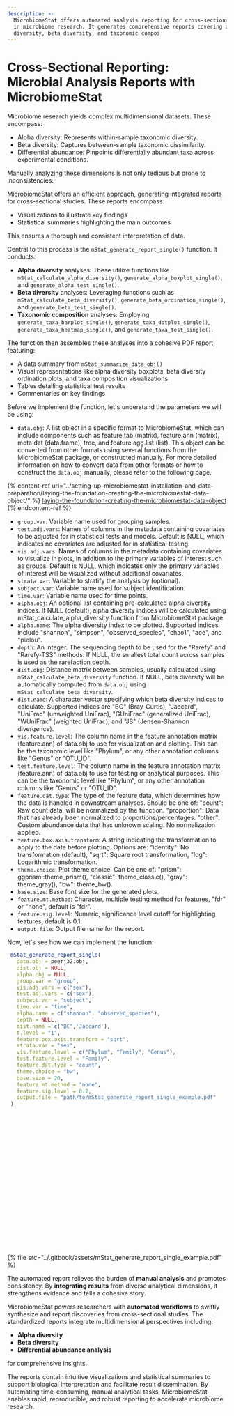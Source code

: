 ```yaml
---
description: >-
  MicrobiomeStat offers automated analysis reporting for cross-sectional studies
  in microbiome research. It generates comprehensive reports covering alpha
  diversity, beta diversity, and taxonomic compos
---
```


# Cross-Sectional Reporting: Microbial Analysis Reports with MicrobiomeStat

Microbiome research yields complex multidimensional datasets. These encompass:

* Alpha diversity: Represents within-sample taxonomic diversity.
* Beta diversity: Captures between-sample taxonomic dissimilarity.
* Differential abundance: Pinpoints differentially abundant taxa across experimental conditions.

Manually analyzing these dimensions is not only tedious but prone to inconsistencies.

MicrobiomeStat offers an efficient approach, generating integrated reports for cross-sectional studies. These reports encompass:

* Visualizations to illustrate key findings
* Statistical summaries highlighting the main outcomes

This ensures a thorough and consistent interpretation of data.

Central to this process is the `mStat_generate_report_single()` function. It conducts:

* **Alpha diversity** analyses: These utilize functions like `mStat_calculate_alpha_diversity()`, `generate_alpha_boxplot_single()`, and `generate_alpha_test_single()`.
* **Beta diversity** analyses: Leveraging functions such as `mStat_calculate_beta_diversity()`, `generate_beta_ordination_single()`, and `generate_beta_test_single()`.
* **Taxonomic composition** analyses: Employing `generate_taxa_barplot_single()`, `generate_taxa_dotplot_single()`, `generate_taxa_heatmap_single()`, and `generate_taxa_test_single()`.

The function then assembles these analyses into a cohesive PDF report, featuring:

* A data summary from `mStat_summarize_data_obj()`
* Visual representations like alpha diversity boxplots, beta diversity ordination plots, and taxa composition visualizations
* Tables detailing statistical test results
* Commentaries on key findings

Before we implement the function, let's understand the parameters we will be using:

* `data.obj`: A list object in a specific format to MicrobiomeStat, which can include components such as feature.tab (matrix), feature.ann (matrix), meta.dat (data.frame), tree, and feature.agg.list (list). This object can be converted from other formats using several functions from the MicrobiomeStat package, or constructed manually. For more detailed information on how to convert data from other formats or how to construct the `data.obj` manually, please refer to the following page.

{% content-ref url="../setting-up-microbiomestat-installation-and-data-preparation/laying-the-foundation-creating-the-microbiomestat-data-object/" %}
[laying-the-foundation-creating-the-microbiomestat-data-object](../setting-up-microbiomestat-installation-and-data-preparation/laying-the-foundation-creating-the-microbiomestat-data-object/)
{% endcontent-ref %}

* `group.var`: Variable name used for grouping samples.
* `test.adj.vars`: Names of columns in the metadata containing covariates to be adjusted for in statistical tests and models. Default is NULL, which indicates no covariates are adjusted for in statistical testing.
* `vis.adj.vars`: Names of columns in the metadata containing covariates to visualize in plots, in addition to the primary variables of interest such as groups. Default is NULL, which indicates only the primary variables of interest will be visualized without additional covariates.
* `strata.var`: Variable to stratify the analysis by (optional).
* `subject.var`: Variable name used for subject identification.
* `time.var`: Variable name used for time points.
* `alpha.obj`: An optional list containing pre-calculated alpha diversity indices. If NULL (default), alpha diversity indices will be calculated using mStat\_calculate\_alpha\_diversity function from MicrobiomeStat package.
* `alpha.name`: The alpha diversity index to be plotted. Supported indices include "shannon", "simpson", "observed\_species", "chao1", "ace", and "pielou".
* `depth`: An integer. The sequencing depth to be used for the "Rarefy" and "Rarefy-TSS" methods. If NULL, the smallest total count across samples is used as the rarefaction depth.
* `dist.obj`: Distance matrix between samples, usually calculated using `mStat_calculate_beta_diversity` function. If NULL, beta diversity will be automatically computed from `data.obj` using `mStat_calculate_beta_diversity`.
* `dist.name`: A character vector specifying which beta diversity indices to calculate. Supported indices are "BC" (Bray-Curtis), "Jaccard", "UniFrac" (unweighted UniFrac), "GUniFrac" (generalized UniFrac), "WUniFrac" (weighted UniFrac), and "JS" (Jensen-Shannon divergence).
* `vis.feature.level`: The column name in the feature annotation matrix (feature.ann) of data.obj to use for visualization and plotting. This can be the taxonomic level like "Phylum", or any other annotation columns like "Genus" or "OTU\_ID".
* `test.feature.level`: The column name in the feature annotation matrix (feature.ann) of data.obj to use for testing or analytical purposes. This can be the taxonomic level like "Phylum", or any other annotation columns like "Genus" or "OTU\_ID".
* `feature.dat.type`: The type of the feature data, which determines how the data is handled in downstream analyses. Should be one of: "count": Raw count data, will be normalized by the function. "proportion": Data that has already been normalized to proportions/percentages. "other": Custom abundance data that has unknown scaling. No normalization applied.
* `feature.box.axis.transform`: A string indicating the transformation to apply to the data before plotting. Options are: "identity": No transformation (default), "sqrt": Square root transformation, "log": Logarithmic transformation.
* `theme.choice`: Plot theme choice. Can be one of: "prism": ggprism::theme\_prism(), "classic": theme\_classic(), "gray": theme\_gray(), "bw": theme\_bw().
* `base.size`: Base font size for the generated plots.
* `feature.mt.method`: Character, multiple testing method for features, "fdr" or "none", default is "fdr".
* `feature.sig.level`: Numeric, significance level cutoff for highlighting features, default is 0.1.
* `output.file`: Output file name for the report.

Now, let's see how we can implement the function:

```r
 mStat_generate_report_single(
   data.obj = peerj32.obj,
   dist.obj = NULL,
   alpha.obj = NULL,
   group.var = "group",
   vis.adj.vars = c("sex"),
   test.adj.vars = c("sex"),
   subject.var = "subject",
   time.var = "time",
   alpha.name = c("shannon", "observed_species"),
   depth = NULL,
   dist.name = c("BC",'Jaccard'),
   t.level = "1",
   feature.box.axis.transform = "sqrt",
   strata.var = "sex",
   vis.feature.level = c("Phylum", "Family", "Genus"),
   test.feature.level = "Family",
   feature.dat.type = "count",
   theme.choice = "bw",
   base.size = 20,
   feature.mt.method = "none",
   feature.sig.level = 0.2,
   output.file = "path/to/mStat_generate_report_single_example.pdf"
 )
```

<figure><img src="../.gitbook/assets/mStat_generate_report_single_example_page-0001.jpg" alt=""><figcaption></figcaption></figure>

<figure><img src="../.gitbook/assets/mStat_generate_report_single_example_page-0002.jpg" alt=""><figcaption></figcaption></figure>

<figure><img src="../.gitbook/assets/mStat_generate_report_single_example_page-0003.jpg" alt=""><figcaption></figcaption></figure>

<figure><img src="../.gitbook/assets/mStat_generate_report_single_example_page-0004.jpg" alt=""><figcaption></figcaption></figure>

<figure><img src="../.gitbook/assets/mStat_generate_report_single_example_page-0005.jpg" alt=""><figcaption></figcaption></figure>

<figure><img src="../.gitbook/assets/mStat_generate_report_single_example_page-0006.jpg" alt=""><figcaption></figcaption></figure>

<figure><img src="../.gitbook/assets/mStat_generate_report_single_example_page-0007.jpg" alt=""><figcaption></figcaption></figure>

<figure><img src="../.gitbook/assets/mStat_generate_report_single_example_page-0008.jpg" alt=""><figcaption></figcaption></figure>

<figure><img src="../.gitbook/assets/mStat_generate_report_single_example_page-0009.jpg" alt=""><figcaption></figcaption></figure>

<figure><img src="../.gitbook/assets/mStat_generate_report_single_example_page-0010.jpg" alt=""><figcaption></figcaption></figure>

<figure><img src="../.gitbook/assets/mStat_generate_report_single_example_page-0011.jpg" alt=""><figcaption></figcaption></figure>

<figure><img src="../.gitbook/assets/mStat_generate_report_single_example_page-0012.jpg" alt=""><figcaption></figcaption></figure>

<figure><img src="../.gitbook/assets/mStat_generate_report_single_example_page-0013.jpg" alt=""><figcaption></figcaption></figure>

<figure><img src="../.gitbook/assets/mStat_generate_report_single_example_page-0014.jpg" alt=""><figcaption></figcaption></figure>

<figure><img src="../.gitbook/assets/mStat_generate_report_single_example_page-0015.jpg" alt=""><figcaption></figcaption></figure>

<figure><img src="../.gitbook/assets/mStat_generate_report_single_example_page-0016.jpg" alt=""><figcaption></figcaption></figure>

<figure><img src="../.gitbook/assets/mStat_generate_report_single_example_page-0017.jpg" alt=""><figcaption></figcaption></figure>

<figure><img src="../.gitbook/assets/mStat_generate_report_single_example_page-0018.jpg" alt=""><figcaption></figcaption></figure>

<figure><img src="../.gitbook/assets/mStat_generate_report_single_example_page-0019.jpg" alt=""><figcaption></figcaption></figure>

<figure><img src="../.gitbook/assets/mStat_generate_report_single_example_page-0020.jpg" alt=""><figcaption></figcaption></figure>

<figure><img src="../.gitbook/assets/mStat_generate_report_single_example_page-0021.jpg" alt=""><figcaption></figcaption></figure>

<figure><img src="../.gitbook/assets/mStat_generate_report_single_example_page-0022.jpg" alt=""><figcaption></figcaption></figure>

<figure><img src="../.gitbook/assets/mStat_generate_report_single_example_page-0023.jpg" alt=""><figcaption></figcaption></figure>

{% file src="../.gitbook/assets/mStat_generate_report_single_example.pdf" %}

The automated report relieves the burden of **manual analysis** and promotes consistency. By **integrating results** from diverse analytical dimensions, it strengthens evidence and tells a cohesive story.

MicrobiomeStat powers researchers with **automated workflows** to swiftly synthesize and report discoveries from cross-sectional studies. The standardized reports integrate multidimensional perspectives including:

* **Alpha diversity**
* **Beta diversity**
* **Differential abundance analysis**

for comprehensive insights.

The reports contain intuitive visualizations and statistical summaries to support biological interpretation and facilitate result dissemination. By automating time-consuming, manual analytical tasks, MicrobiomeStat enables rapid, reproducible, and robust reporting to accelerate microbiome research.
